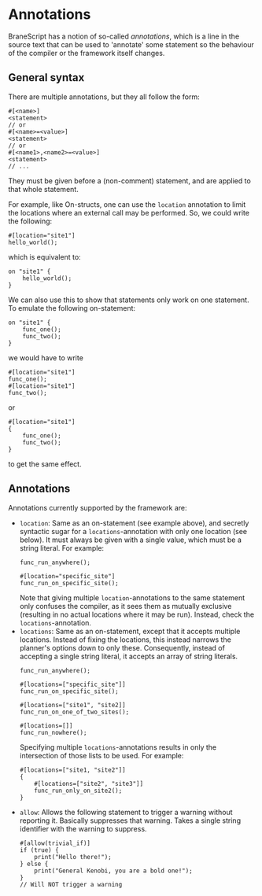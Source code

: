 # Annotations
BraneScript has a notion of so-called _annotations_, which is a line in the source text that can be used to 'annotate' some statement so the behaviour of the compiler or the framework itself changes.


## General syntax
There are multiple annotations, but they all follow the form:
```branescript
#[<name>]
<statement>
// or
#[<name>=<value>]
<statement>
// or
#[<name1>,<name2>=<value>]
<statement>
// ...
```
They must be given before a (non-comment) statement, and are applied to that whole statement.

For example, like On-structs, one can use the `location` annotation to limit the locations where an external call may be performed. So, we could write the following:
```branescript
#[location="site1"]
hello_world();
```
which is equivalent to:
```branescript
on "site1" {
    hello_world();
}
```
We can also use this to show that statements only work on one statement. To emulate the following on-statement:
```branescript
on "site1" {
    func_one();
    func_two();
}
```
we would have to write
```branescript
#[location="site1"]
func_one();
#[location="site1"]
func_two();
```
or
```branescript
#[location="site1"]
{
    func_one();
    func_two();
}
```
to get the same effect.


## Annotations
Annotations currently supported by the framework are:
- `location`: Same as an on-statement (see example above), and secretly syntactic sugar for a `locations`-annotation with only one location (see below). It must always be given with a single value, which must be a string literal. For example:
  ```branescript
  func_run_anywhere();

  #[location="specific_site"]
  func_run_on_specific_site();
  ```
  Note that giving multiple `location`-annotations to the same statement only confuses the compiler, as it sees them as mutually exclusive (resulting in no actual locations where it may be run). Instead, check the `locations`-annotation.
- `locations`: Same as an on-statement, except that it accepts multiple locations. Instead of fixing the locations, this instead narrows the planner's options down to only these. Consequently, instead of accepting a single string literal, it accepts an array of string literals.
  ```branescript
  func_run_anywhere();

  #[locations=["specific_site"]]
  func_run_on_specific_site();

  #[locations=["site1", "site2]]
  func_run_on_one_of_two_sites();

  #[locations=[]]
  func_run_nowhere();
  ```
  Specifying multiple `locations`-annotations results in only the intersection of those lists to be used. For example:
  ```branescript
  #[locations=["site1, "site2"]]
  {
      #[locations=["site2", "site3"]]
      func_run_only_on_site2();
  }
  ```
- `allow`: Allows the following statement to trigger a warning without reporting it. Basically suppresses that warning. Takes a single string identifier with the warning to suppress.
  ```branescript
  #[allow(trivial_if)]
  if (true) {
      print("Hello there!");
  } else {
      print("General Kenobi, you are a bold one!");
  }
  // Will NOT trigger a warning
  ```

